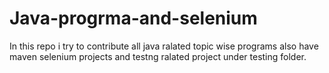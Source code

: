 # Java-progrma-and-selenium
In this repo i try to contribute all java ralated topic wise programs
also have maven selenium projects and testng ralated project under testing folder.
